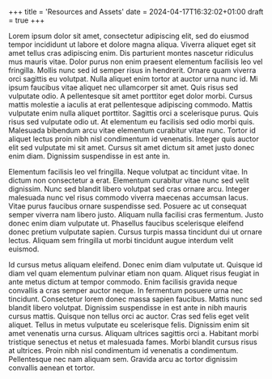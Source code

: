 +++
title = 'Resources and Assets'
date = 2024-04-17T16:32:02+01:00
draft = true
+++

Lorem ipsum dolor sit amet, consectetur adipiscing elit, sed do eiusmod tempor incididunt ut labore et dolore magna aliqua. Viverra aliquet eget sit amet tellus cras adipiscing enim. Dis parturient montes nascetur ridiculus mus mauris vitae. Dolor purus non enim praesent elementum facilisis leo vel fringilla. Mollis nunc sed id semper risus in hendrerit. Ornare quam viverra orci sagittis eu volutpat. Nulla aliquet enim tortor at auctor urna nunc id. Mi ipsum faucibus vitae aliquet nec ullamcorper sit amet. Quis risus sed vulputate odio. A pellentesque sit amet porttitor eget dolor morbi. Cursus mattis molestie a iaculis at erat pellentesque adipiscing commodo. Mattis vulputate enim nulla aliquet porttitor. Sagittis orci a scelerisque purus. Quis risus sed vulputate odio ut. At elementum eu facilisis sed odio morbi quis. Malesuada bibendum arcu vitae elementum curabitur vitae nunc. Tortor id aliquet lectus proin nibh nisl condimentum id venenatis. Integer quis auctor elit sed vulputate mi sit amet. Cursus sit amet dictum sit amet justo donec enim diam. Dignissim suspendisse in est ante in.

Elementum facilisis leo vel fringilla. Neque volutpat ac tincidunt vitae. In dictum non consectetur a erat. Elementum curabitur vitae nunc sed velit dignissim. Nunc sed blandit libero volutpat sed cras ornare arcu. Integer malesuada nunc vel risus commodo viverra maecenas accumsan lacus. Vitae purus faucibus ornare suspendisse sed. Posuere ac ut consequat semper viverra nam libero justo. Aliquam nulla facilisi cras fermentum. Justo donec enim diam vulputate ut. Phasellus faucibus scelerisque eleifend donec pretium vulputate sapien. Cursus turpis massa tincidunt dui ut ornare lectus. Aliquam sem fringilla ut morbi tincidunt augue interdum velit euismod.

Id cursus metus aliquam eleifend. Donec enim diam vulputate ut. Quisque id diam vel quam elementum pulvinar etiam non quam. Aliquet risus feugiat in ante metus dictum at tempor commodo. Enim facilisis gravida neque convallis a cras semper auctor neque. In fermentum posuere urna nec tincidunt. Consectetur lorem donec massa sapien faucibus. Mattis nunc sed blandit libero volutpat. Dignissim suspendisse in est ante in nibh mauris cursus mattis. Quisque non tellus orci ac auctor. Cras sed felis eget velit aliquet. Tellus in metus vulputate eu scelerisque felis. Dignissim enim sit amet venenatis urna cursus. Aliquam ultrices sagittis orci a. Habitant morbi tristique senectus et netus et malesuada fames. Morbi blandit cursus risus at ultrices. Proin nibh nisl condimentum id venenatis a condimentum. Pellentesque nec nam aliquam sem. Gravida arcu ac tortor dignissim convallis aenean et tortor.